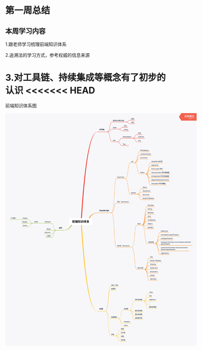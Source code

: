 # 第一周总结

## 本周学习内容

1.跟老师学习梳理前端知识体系

2.追溯法的学习方式，参考权威的信息来源

3.对工具链、持续集成等概念有了初步的认识
<<<<<<< HEAD
=======

前端知识体系图
<p align='center'>
<img src='xmind.png' title='images' style='max-width:600px'></img>
</p>


